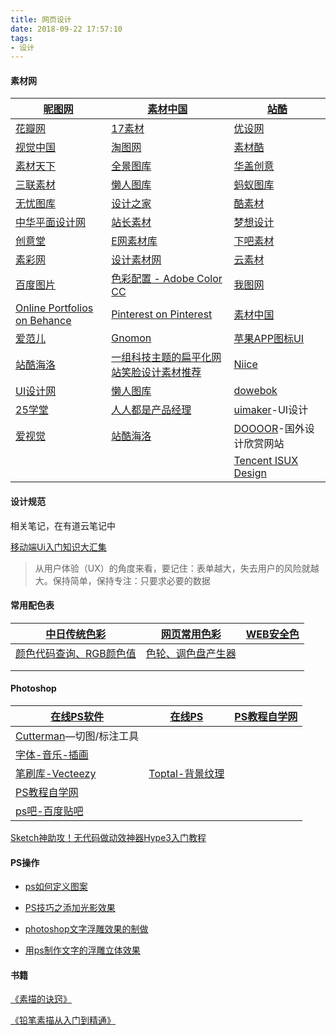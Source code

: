 ```yaml
---
title: 网页设计
date: 2018-09-22 17:57:10
tags:
- 设计
---
```


#### 素材网

| [昵图网](https://www.nipic.com/)                         | [素材中国](http://www.sccnn.com/)                            | [站酷](http://www.zcool.com.cn/)                             |
| -------------------------------------------------------- | ------------------------------------------------------------ | ------------------------------------------------------------ |
| [花瓣网](https://huaban.com/)                            | [17素材](http://www.17sucai.com/)                            | [优设网](https://www.uisdc.com/)                             |
| [视觉中国]( http://down.chinavisual.com/)                | [淘图网](http://www.taopic.com/)                             | [素材酷](http://www.sccooo.com/)                             |
| [素材天下](http://www.sucaitianxia.com/)                 | [全景图库](http://www.quanjing.com/)                         | [华盖创意](http://www.gettyimages.cn/)                       |
| [三联素材](http://www.3lian.com/)                        | [懒人图库](http://www.lanrentuku.com/)                       | [蚂蚁图库](http://www.mypsd.com.cn/)                         |
| [无忧图库](http://www.5utu.com/)                         | [设计之家](http://www.52-design.net)                         | [酷素材](http://www.coolsc.net/)                             |
| [中华平面设计网](http://plane.a963.com/)                 | [站长素材](http://sc.chinaz.com/)                            | [梦想设计](http://www.itdream.com.cn/)                       |
| [创意堂](http://www.chuangyitang.com/)                   | [E网素材库](http://www.web07.cn/)                            | [下吧素材](http://www.uuuu.cc/sc/)                           |
| [素彩网](http://www.sc115.com/)                          | [设计素材网](http://www.psdsucai.com/)                       | [云素材](http://www.yunsc.com/)                              |
| [百度图片](https://image.baidu.com/)                     | [色彩配置 - Adobe Color CC](https://color.adobe.com/zh/create/color-wheel/) | [我图网](https://www.ooopic.com/)                            |
| [Online Portfolios on Behance](https://www.behance.net/) | [Pinterest on Pinterest](https://www.pinterest.com/pinterest/) | [素材中国](http://www.sccnn.com/)                            |
| [爱范儿](https://www.ifanr.com/)                         | [Gnomon](https://www.gnomon.edu/)                            | [苹果APP图标UI](http://www.uimaker.com/uimakerhtml/uidesign/icontubiao/2013/0301/69489.html) |
| [站酷海洛](https://www.hellorf.com/)                     | [一组科技主题的扁平化网站笑脸设计素材推荐](https://www.25xt.com/subject/4667.html) | [Niice](https://niice.co/)                                   |
| [UI设计网](http://www.uisheji.com/)                      | [懒人图库](https://www.lanrentuku.com/)                      | [dowebok](https://www.dowebok.com/)                          |
| [25学堂](http://www.25xt.com/)                           | [人人都是产品经理](https://www.woshipm.com/)                 | [uimaker](http://www.uimaker.com/)-UI设计                    |
| [爱视觉](https://ishijue.com/)                           | [站酷海洛](https://www.hellorf.com/)                         | [DOOOOR](https://www.doooor.com/)-国外设计欣赏网站           |
|                                                          |                                                              | [Tencent ISUX Design](https://isux.tencent.com/)             |

#### 设计规范

相关笔记，在有道云笔记中

[移动端Ui入门知识大汇集](https://www.xueui.cn/ui-tutorial-collection)

> 从用户体验（UX）的角度来看，要记住：表单越大，失去用户的风险就越大。保持简单，保持专注：只要求必要的数据

#### 常用配色表

| [中日传统色彩](http://tool.chinaz.com/Tools/cj)              | [网页常用色彩](http://tool.chinaz.com/Tools/use)             | [WEB安全色](http://tool.chinaz.com/Tools/web) |
| ------------------------------------------------------------ | ------------------------------------------------------------ | --------------------------------------------- |
| [颜色代码查询、RGB颜色值](http://tool.chinaz.com/tools/selectcolor.aspx) | [色轮、调色盘产生器](https://color.adobe.com/zh/create/color-wheel) |                                               |
|                                                              |                                                              |                                               |
|                                                              |                                                              |                                               |

#### Photoshop

| [在线PS软件](https://www.uupoop.com/#/)                   | [在线PS](https://ps.gaoding.com/#/)                  | [PS教程自学网](https://www.16xx8.com/) |
| --------------------------------------------------------- | ---------------------------------------------------- | -------------------------------------- |
| [Cutterman](http://www.cutterman.cn/zh)—切图/标注工具     |                                                      |                                        |
| [字体-音乐-插画](https://www.yestone.com/)                |                                                      |                                        |
| [笔刷库-Vecteezy](https://www.vecteezy.com/)              | [Toptal-背景纹理](http://subtlepatterns.com/page/2/) |                                        |
| [PS教程自学网](https://www.16xx8.com/)                    |                                                      |                                        |
| [ps吧-百度贴吧](https://tieba.baidu.com/f?kw=ps&ie=utf-8) |                                                      |                                        |

[Sketch神助攻！无代码做动效神器Hype3入门教程](https://www.uisdc.com/sketch-hype3-beginner-tutorial)

#### PS操作

- [ps如何定义图案](https://jingyan.baidu.com/article/f0062228de51a4fbd3f0c811.html)

- [PS技巧之添加光影效果](https://jingyan.baidu.com/article/925f8cb8f1cb23c0dce05665.html)
- [photoshop文字浮雕效果的制做](https://jingyan.baidu.com/article/cdddd41c488d0753cb00e199.html)
- [用ps制作文字的浮雕立体效果](https://jingyan.baidu.com/article/ad310e80f15ec21849f49ee4.html)

#### 书籍

[《素描的诀窍》](http://product.dangdang.com/23497052.html)

[《铅笔素描从入门到精通》](http://product.dangdang.com/23202223.html)

